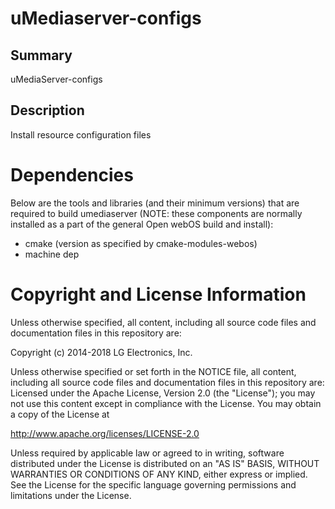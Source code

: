 uMediaserver-configs
====================

Summary
-------
uMediaServer-configs

Description
-----------
Install resource configuration files

Dependencies
============

Below are the tools and libraries (and their minimum versions) that are
required to build umediaserver (NOTE: these components are normally
installed as a part of the general Open webOS build and install):

- cmake (version as specified by cmake-modules-webos)
- machine dep

# Copyright and License Information

Unless otherwise specified, all content, including all source code files and
documentation files in this repository are:

Copyright (c) 2014-2018 LG Electronics, Inc.

Unless otherwise specified or set forth in the NOTICE file, all content, including all source code files and documentation files in this repository are: Licensed under the Apache License, Version 2.0 (the "License"); you may not use this content except in compliance with the License. You may obtain a copy of the License at

http://www.apache.org/licenses/LICENSE-2.0

Unless required by applicable law or agreed to in writing, software distributed under the License is distributed on an "AS IS" BASIS, WITHOUT WARRANTIES OR CONDITIONS OF ANY KIND, either express or implied. See the License for the specific language governing permissions and limitations under the License.
